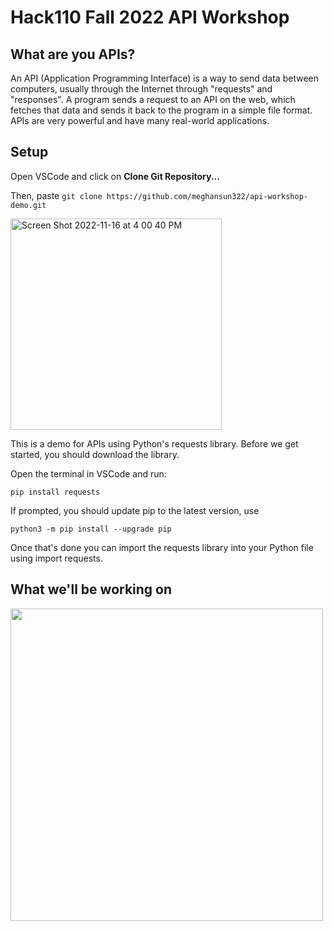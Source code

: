 # Hack110 Fall 2022 API Workshop

## What are you APIs?

An API (Application Programming Interface) is a way to send data between computers, usually through the Internet through "requests" and "responses". A program sends a request to an API on the web, which fetches that data and sends it back to the program in a simple file format. APIs are very powerful and have many real-world applications.

## Setup

Open VSCode and click on **Clone Git Repository...**

Then, paste `git clone https://github.com/meghansun322/api-workshop-demo.git`

<img width="338" alt="Screen Shot 2022-11-16 at 4 00 40 PM" src="https://user-images.githubusercontent.com/69722735/202293238-cdc8207a-2f84-451f-ad15-4c6100507669.png">

This is a demo for APIs using Python's requests library. Before we get started, you should download the library.

Open the terminal in VSCode and run:

`pip install requests` 

If prompted, you should update pip to the latest version, use

`python3 -m pip install --upgrade pip`

Once that's done you can import the requests library into your Python file using import requests.

## What we'll be working on

<img width="500" src="https://github.com/meghansun322/api-workshop-demo/blob/jokes-tab/Screen%20Recording%202022-11-16%20at%204.07.50%20PM.gif" />

